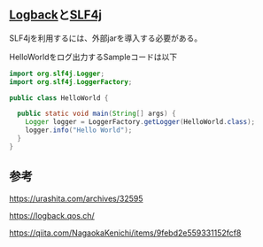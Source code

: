 ## [Logback](#)と[SLF4j](https://www.slf4j.org/download.html)

SLF4jを利用するには、外部jarを導入する必要がある。

HelloWorldをログ出力するSampleコードは以下

```Java
import org.slf4j.Logger;
import org.slf4j.LoggerFactory;

public class HelloWorld {

  public static void main(String[] args) {
    Logger logger = LoggerFactory.getLogger(HelloWorld.class);
    logger.info("Hello World");
  }
}
```

## 参考

https://urashita.com/archives/32595

https://logback.qos.ch/

https://qiita.com/NagaokaKenichi/items/9febd2e559331152fcf8
